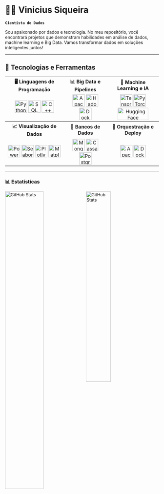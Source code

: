 # 👨‍💻 Vinicius Siqueira

**`Cientista de Dados`**

Sou apaixonado por dados e tecnologia. No meu repositório, você encontrará projetos que demonstram habilidades em análise de dados, machine learning e Big Data. Vamos transformar dados em soluções inteligentes juntos!

---

## 🔧 Tecnologias e Ferramentas

<table>
  <tr>
    <th>🖥️ Linguagens de Programação</th>
    <th>📊 Big Data e Pipelines</th>
    <th>🤖 Machine Learning e IA</th>
  </tr>
  <tr>
    <td align="center">
      <img src="https://cdn.jsdelivr.net/gh/devicons/devicon/icons/python/python-original.svg" title="Python" alt="Python" width="40" height="40" />
      <img src="https://cdn.jsdelivr.net/gh/devicons/devicon/icons/mysql/mysql-original.svg" title="SQL" alt="SQL" width="40" height="40" />
      <img src="https://cdn.jsdelivr.net/gh/devicons/devicon/icons/cplusplus/cplusplus-original.svg" title="C++ (Cython)" alt="C++" width="40" height="40" />
    </td>
    <td align="center">
      <img src="https://cdn.jsdelivr.net/gh/devicons/devicon/icons/apache/apache-original.svg" title="Apache Spark" alt="Apache Spark" width="40" height="40" />
      <img src="https://cdn.jsdelivr.net/gh/devicons/devicon/icons/apache/apache-original-wordmark.svg" title="Hadoop" alt="Hadoop" width="40" height="40" />
      <img src="https://cdn.jsdelivr.net/gh/devicons/devicon/icons/docker/docker-original.svg" title="Docker" alt="Docker" width="40" height="40" />
    </td>
    <td align="center">
      <img src="https://cdn.jsdelivr.net/gh/devicons/devicon/icons/tensorflow/tensorflow-original.svg" title="TensorFlow" alt="TensorFlow" width="40" height="40" />
      <img src="https://cdn.jsdelivr.net/gh/devicons/devicon/icons/pytorch/pytorch-original.svg" title="PyTorch" alt="PyTorch" width="40" height="40" />
      <img src="https://huggingface.co/front/assets/huggingface_logo-noborder.svg" title="Hugging Face" alt="Hugging Face" width="100" height="40" />
    </td>
  </tr>
  <tr>
    <th>📈 Visualização de Dados</th>
    <th>💾 Bancos de Dados</th>
    <th>🚀 Orquestração e Deploy</th>
  </tr>
  <tr>
    <td align="center">
      <img src="https://upload.wikimedia.org/wikipedia/commons/c/cf/New_Power_BI_Logo.svg" title="Power BI" alt="Power BI" width="40" height="40" />
      <img src="https://seaborn.pydata.org/_images/logo-mark-lightbg.svg" title="Seaborn" alt="Seaborn" width="40" height="40" />
      <img src="https://cdn.jsdelivr.net/gh/devicons/devicon/icons/plotly/plotly-original.svg" title="Plotly" alt="Plotly" width="40" height="40" />
      <img src="https://cdn.jsdelivr.net/gh/devicons/devicon/icons/matplotlib/matplotlib-original.svg" title="Matplotlib" alt="Matplotlib" width="40" height="40" />
    </td>
    <td align="center">
      <img src="https://cdn.jsdelivr.net/gh/devicons/devicon/icons/mongodb/mongodb-original.svg" title="MongoDB" alt="MongoDB" width="40" height="40" />
      <img src="https://cdn.jsdelivr.net/gh/devicons/devicon/icons/cassandra/cassandra-original.svg" title="Cassandra" alt="Cassandra" width="40" height="40" />
      <img src="https://cdn.jsdelivr.net/gh/devicons/devicon/icons/postgresql/postgresql-original.svg" title="PostgreSQL" alt="PostgreSQL" width="40" height="40" />
    </td>
    <td align="center">
      <img src="https://cdn.jsdelivr.net/gh/devicons/devicon/icons/apache/apache-original.svg" title="Apache Airflow" alt="Apache Airflow" width="40" height="40" />
      <img src="https://cdn.jsdelivr.net/gh/devicons/devicon/icons/docker/docker-original.svg" title="Docker" alt="Docker" width="40" height="40" />
    </td>
  </tr>
</table>

---

### 📊 Estatísticas

<p>
  <img 
    align="left" 
    alt="GitHub Stats" 
    height= 50% 
    style="padding-right: 10px;" 
    src="https://github-readme-stats.vercel.app/api?username=vinisique&show_icons=true&theme=tokyonight&include_all_commits=true&locale=pt-br" 
  />

<img 
      align="left" 
      alt="GitHub Stats" 
      height= 40% 
      src="https://github-readme-stats.vercel.app/api/top-langs/?username=vinisique&theme=tokyonight&layout=compact&custom_title=Tecnologias&langs_count=9" 
  />

</p>

